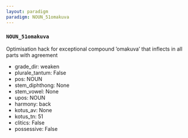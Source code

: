 ```yaml
---
layout: paradigm
paradigm: NOUN_51omakuva
---
```

### ` NOUN_51omakuva `

Optimisation hack for exceptional compound ’omakuva’ that inflects in all parts with agreement
* grade_dir: weaken
* plurale_tantum: False
* pos: NOUN
* stem_diphthong: None
* stem_vowel: None
* upos: NOUN
* harmony: back
* kotus_av: None
* kotus_tn: 51
* clitics: False
* possessive: False
